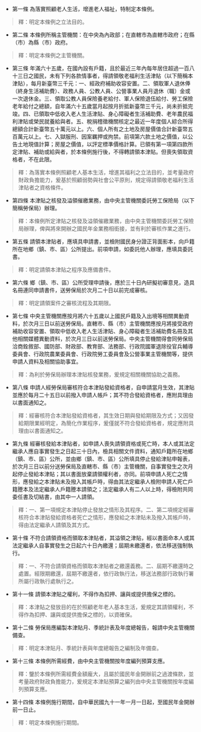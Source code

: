 * 第一條 為落實照顧老人生活，增進老人福祉，特制定本條例。

> 釋：明定本條例之立法目的。

* 第二條 本條例所稱主管機關：在中央為內政部；在直轄市為直轄市政府；在縣（市）為縣（市）政府。

> 釋：明定本條例之主管機關。

* 第三條 年滿六十五歲，在國內設有戶籍，且於最近三年內每年居住超過一百八十三日之國民，未有下列各款情事者，得請領敬老福利生活津貼（以下簡稱本津貼），每月新臺幣三千元：一、經政府補助收容安置。二、領取軍人退休俸（終身生活補助費）、政務人員、公教人員、公營事業人員月退休（職）金或一次退休金。三、領取公教人員保險養老給付、軍人保險退伍給付、勞工保險老年給付之總額，自年滿六十五歲當月起按月折抵新臺幣三千元，尚未折抵完竣。四、已領取中低收入老人生活津貼、身心障礙者生活補助費、老年農民福利津貼或榮民就養給與者。五、稅捐稽徵機關核定之最近一年度個人綜合所得總額合計新臺幣五十萬元以上。六、個人所有之土地及房屋價值合計新臺幣五百萬元以上。七、入獄服刑、因案羈押或拘禁。前項第六款土地之價值，以公告土地現值計算；房屋之價值，以評定標準價格計算。已領有第一項第四款所定津貼、補助或給與者，於本條例施行後，不得轉請領本津貼。但喪失領取資格者，不在此限。

> 釋：為落實本條例照顧老人基本生活，增進其福利之立法目的，並考量政府財政負擔能力，爰基於照顧弱勢與社會公平原則，規定得請領敬老福利生活津貼者之資格條件。

* 第四條 本津貼之核發及溢領催繳業務，由中央主管機關委託勞工保險局（以下簡稱勞保局）辦理。

> 釋：本條例所定津貼之核發及溢領催繳業務，由中央主管機關委託勞工保險局辦理，俾與將來開辦之國民年金業務相銜接，並有利於審核作業之進行。

* 第五條 請領本津貼者，應填具申請書，並檢附國民身分證正背面影本，向戶籍所在地鄉（鎮、市、區）公所提出。前項申請，如委託他人辦理，應填具委託書。

> 釋：明定請領本津貼之程序及應備書件。

* 第六條 鄉（鎮、市、區）公所受理申請後，應於三十日內研擬初審意見，造具名冊連同申請書件，送勞保局於次月二十日以前完成審核。

> 釋：明定請領案件之審核流程及其期限。

* 第七條 中央主管機關應按月將六十五歲以上國民戶籍及入出境等相關異動資料，於次月三日以前送勞保局。直轄市、縣（市）主管機關應按月將接受政府補助收容安置、領取中低收入老人生活津貼、身心障礙者生活補助費名冊及其他相關媒體異動資料，於次月三日以前送勞保局。中央主管機關得會同勞保局洽商銓敘部、國防部、財政部、教育部、法務部、行政院國軍退除役官兵輔導委員會、行政院農業委員會、行政院勞工委員會及公營事業主管機關等，提供申請人資料及相關協助事宜。

> 釋：為利於勞保局辦理本津貼核發業務，爰規定相關機關協助之義務。

* 第八條 申請人經勞保局審核符合本津貼發給資格者，自申請當月生效，其津貼並應於每月二十五日以前撥入申請人帳戶；其不符合發給資格者，應附具理由以書面通知之。

> 釋：經審核符合本津貼發給資格者，其生效日期與發給期限及方式；又因發給期限業經明定，為簡化作業程序，爰僅就不符合發給資格者，規定應附具理由以書面通知之。

* 第九條 經審核發給本津貼者，如申請人喪失請領資格或死亡時，本人或其法定繼承人應自事實發生之日起三十日內，檢具相關文件資料，通知戶籍所在地鄉（鎮、市、區）公所，並由鄉（鎮、市、區）公所填具停止發給津貼申報表，於次月三日以前分送勞保局及直轄市、縣（市）主管機關，自事實發生之次月起停止發給本津貼；其以書面放棄請領權利者，亦同。前項申請人死亡之情形，應發給之本津貼未及撥入其帳戶時，得由其法定繼承人檢附申請人死亡戶籍謄本及法定繼承人戶籍謄本請領之；法定繼承人有二人以上時，得檢附共同委任書及切結書，由其中一人請領。

> 釋：一、第一項規定本津貼停止發放之情形及其程序。二、第二項規定經審核符合本津貼發給資格者死亡之情形，應發給之本津貼未及撥入其帳戶時，得由法定繼承人請領及其方式。

* 第十條 不符合請領資格而領取本津貼者，其溢領之津貼，經以書面命本人或其法定繼承人自事實發生之日起六十日內繳還；屆期未繳還者，依法移送強制執行。

> 釋：一、不符合請領資格而領取本津貼者之繳還義務。二、屆期不繳還時之處置。經限期繳還，屆期不繳還者，依行政執行法，移送法務部行政執行署所屬行政執行處執行之。

* 第十一條 請領本津貼之權利，不得作為扣押、讓與或提供擔保之標的。

> 釋：本津貼之發放目的在於照顧老年老人基本生活，爰規定其請領權利，不得作為扣押、讓與或提供擔保之標的，以資確保。

* 第十二條 勞保局應編製本津貼月、季統計表及年度總報告，報請中央主管機關備查。

> 釋：明定本津貼月、季統計表與年度總報告之編制及年備查。

* 第十三條 本條例所需經費，由中央主管機關按年度編列預算支應。

> 釋：鑒於本條例所需經費金額龐大，且屬於國民年金開辦前之過渡條款，並考量政府財政負擔能力，爰規定本津貼預算之編列由中央主管機關按年度編列預算支應。

* 第十四條 本條例施行期間，自中華民國九十一年一月一日起，至國民年金開辦前一日止。

> 釋：明定本條例施行期間。

